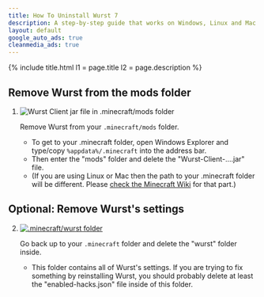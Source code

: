 ```yaml
---
title: How To Uninstall Wurst 7
description: A step-by-step guide that works on Windows, Linux and Mac!
layout: default
google_auto_ads: true
cleanmedia_ads: true
---
```

{% include title.html l1 = page.title l2 = page.description %}

<div class="padding20 no-padding-left no-padding-right bg-grayLighter">
	<div class="container">
		<h2 class="text-normal">Remove Wurst from the mods folder</h2>
        <ol class="step-list">
            <li>
                <p>
                    <img src="https://wiki.wurstclient.net/_media/uninstall-delete-wurst7.webp" alt="Wurst Client jar file in .minecraft/mods folder">
                </p>
                <p>
                    Remove Wurst from your <code>.minecraft/mods</code> folder.
                    <ul>
                        <li>To get to your .minecraft folder, open Windows Explorer and type/copy <code>%appdata%/.minecraft</code> into the address bar.</li>
                        <li>Then enter the "mods" folder and delete the "Wurst-Client-....jar" file.</li>
                        <li>(If you are using Linux or Mac then the path to your .minecraft folder will be different. Please <a href="https://minecraft.gamepedia.com/.minecraft" target="_blank">check the Minecraft Wiki</a> for that part.)</li>
                    </ul>
                </p>
            </li>
        </ol>
	</div>
</div>

<div class="padding20 no-padding-left no-padding-right">
	<div class="container">
		<h2 class="text-normal">Optional: Remove Wurst's settings</h2>
        <ol class="step-list" start="2">
            <li>
                <p>
                    <a href="/download/" target="_blank">
                        <img src="https://wiki.wurstclient.net/_media/uninstall-delete-mods-folder.webp" alt=".minecraft/wurst folder">
                    </a>
                </p>
                <p>
                    Go back up to your <code>.minecraft</code> folder and delete the "wurst" folder inside.
                    <ul>
                        <li>This folder contains all of Wurst's settings. If you are trying to fix something by reinstalling Wurst, you should probably delete at least the "enabled-hacks.json" file inside of this folder.</li>
                    </ul>
                </p>
            </li>
        </ol>
	</div>
</div>
